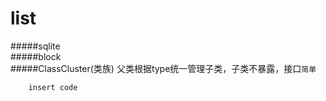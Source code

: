 # list
#####sqlite<br>
#####block<br/>
#####ClassCluster(类族)
        父类根据type统一管理子类，子类不暴露，接口`简单`
```oc
    insert code
```

